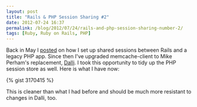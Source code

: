 ```yaml
---
layout: post
title: "Rails & PHP Session Sharing #2"
date: 2012-07-24 16:37
permalink: /blog/2012/07/24/rails-and-php-session-sharing-number-2/
tags: [Ruby, Ruby on Rails, PHP]
---
```


Back in May I [posted](/blog/2012/05/01/sharing-session-between-rails-and-php/) on how I set up shared sessions between Rails and a legacy PHP app. Since then I've upgraded memcache-client to Mike Perham's replacement, [Dalli](https://github.com/mperham/dalli/). I took this opportunity to tidy up the PHP session store as well. Here is what I have now:

{% gist 3170415 %}

This is cleaner than what I had before and should be much more resistant to changes in Dalli, too.
